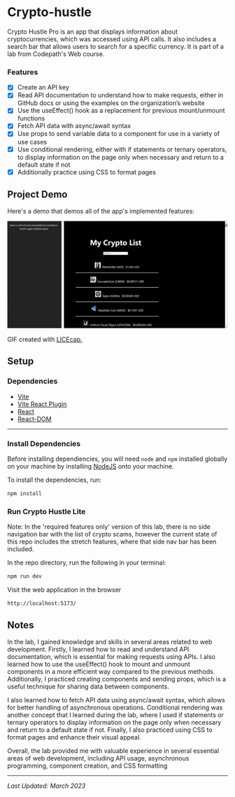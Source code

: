 # Crypto-hustle

Crypto Hustle Pro is an app that displays information about cryptocurrencies, which was accessed using API calls. It also includes a search bar that allows users to search for a specific currency. It is part of a lab from Codepath's Web course.

### Features

 - [x] Create an API key
 - [x] Read API documentation to understand how to make requests, either in GitHub docs or using the examples on the organization’s website
 - [x] Use the useEffect() hook as a replacement for previous mount/unmount functions
 - [x] Fetch API data with async/await syntax
 - [x] Use props to send variable data to a component for use in a variety of use cases
 - [x] Use conditional rendering, either with if statements or ternary operators, to display information on the page only when necessary and return to a default state if not
 - [x] Additionally practice using CSS to format pages

## Project Demo

Here's a demo that demos all of the app's implemented features:

<img src='https://github.com/gabrielaliera/crypto-hustle/blob/master/crypto-walkthrough.gif' title='Crypto Hustle' width='' heigth="" alt='App Demo' />

GIF created with <a href="https://www.cockos.com/licecap/">LICEcap.</a> 



## Setup

### Dependencies

* [Vite](https://www.npmjs.com/package/vite)
* [Vite React Plugin](https://www.npmjs.com/package/@vitejs/plugin-react)
* [React](https://www.npmjs.com/package/react)
* [React-DOM](https://www.npmjs.com/package/react-dom)

---

### Install Dependencies

Before installing dependiencies, you will need `node` and `npm` installed globally on your machine by installing [NodeJS](https://nodejs.org/en/download/) onto your machine.

To install the dependencies, run:

```sh
npm install
```

### Run Crypto Hustle Lite

Note: In the 'required features only' version of this lab, there is no side navigation bar with the list of crypto scams, however the current state of this repo includes the stretch features, where that side nav bar has been included.

In the repo directory, run the following in your terminal:

```sh
npm run dev
```

Visit the web application in the browser

```console
http://localhost:5173/
```
## Notes

In the lab, I gained knowledge and skills in several areas related to web development. Firstly, I learned how to read and understand API documentation, which is essential for making requests using APIs. I also learned how to use the useEffect() hook to mount and unmount components in a more efficient way compared to the previous methods. Additionally, I practiced creating components and sending props, which is a useful technique for sharing data between components.

I also learned how to fetch API data using async/await syntax, which allows for better handling of asynchronous operations. Conditional rendering was another concept that I learned during the lab, where I used if statements or ternary operators to display information on the page only when necessary and return to a default state if not. Finally, I also practiced using CSS to format pages and enhance their visual appeal.

Overall, the lab provided me with valuable experience in several essential areas of web development, including API usage, asynchronous programming, component creation, and CSS formatting 

---

*Last Updated: March 2023*
